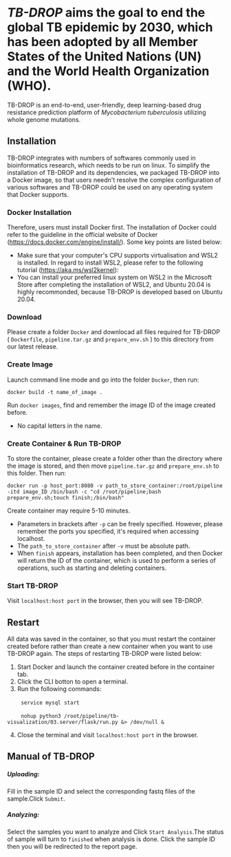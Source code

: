 # **_TB-DROP_** aims the goal to end the global TB epidemic by 2030, which has been adopted by all Member States of the United Nations (UN) and the World Health Organization (WHO).
TB-DROP is an end-to-end, user-friendly, deep learning-based drug resistance prediction platform of *Mycobacterium tuberculosis* utilizing whole genome mutations.
## Installation
TB-DROP integrates with numbers of softwares commonly used in bioinformatics research, which needs to be run on linux. To simplify the installation of TB-DROP and its dependencies, we packaged TB-DROP into a Docker image, so that users needn't resolve the complex configuration of various softwares and TB-DROP could be used on any operating system that Docker supports.
### Docker Installation
Therefore, users must install Docker first. The installation of Docker could refer to the guideline in the official website of Docker (https://docs.docker.com/engine/install/). 
Some key points are listed below:
- Make sure that your computer's CPU supports virtualisation and WSL2 is installed. In regard to install WSL2, please refer to the following tutorial (https://aka.ms/wsl2kernel):  
- You can install your preferred linux system on WSL2 in the Microsoft Store after completing the installation of WSL2, and Ubuntu 20.04 is highly recommonded, because TB-DROP is developed based on Ubuntu 20.04.  
### Download  
Please create a folder `Docker` and downlocad all files required for TB-DROP ( `Dockerfile`, `pipeline.tar.gz` and `prepare_env.sh` ) to this directory from our latest release.
### Create Image
Launch command line mode and go into the folder `Docker`, then run: 
   
`docker build -t name_of_image .`    

Run `docker images`, find and remember the image ID of the image created before.  
- No capital letters in the name.
### Create Container & Run TB-DROP
To store the container, please create a folder other than the directory where the image is stored, and then move 
`pipeline.tar.gz` and `prepare_env.sh` to this folder. Then run:   
  
`docker run -p host_port:8080 -v path_to_store_container:/root/pipeline -itd image_ID /bin/bash -c "cd /root/pipeline;bash prepare_env.sh;touch finish;/bin/bash"`    

Create container may require 5-10 minutes.  
- Parameters in brackets after `-p` can be freely specified. However, please remember the ports you specified, it's required when accessing localhost.   
- The `path_to_store_container` after `-v` must be absolute path.   
- When `finish` appears, installation has been completed, and then Docker will return the ID of the container, which is used to perform a series of operations, such as starting and deleting containers.
### Start TB-DROP
Visit `localhost:host port` in the browser, then you will see TB-DROP.
## Restart 
All data was saved in the container, so that you must restart the container created before rather than create a new container when you want to use TB-DROP again. The steps of restarting TB-DROP were listed below:  
1. Start Docker and launch the container created before in the container tab.  
2. Click the CLI botton to open a terminal.  
3. Run the following commands:  
  
&emsp; &emsp;`service mysql start`  
  
&emsp; &emsp;`nohup python3 /root/pipeline/tb-visualization/03.server/flask/run.py &> /dev/null &`  
  
4. Close the terminal and visit `localhost:host port` in the browser.
## Manual of TB-DROP  
##### Uploading:  
Fill in the sample ID and select the corresponding fastq files of the sample.Click `Submit`.  
##### Analyzing:  
Select the samples you want to analyze and Click `Start Analysis`.The status of sample will turn to `finished` when analysis is done. Click the sample ID then you will be redirected to the report page.

